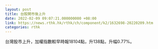 ```yaml
---
layout: post
title: 台股開市後上升
date: 2022-02-09 09:07:21.000000000 +08:00
link: https://news.rthk.hk/rthk/ch/component/k2/1632698-20220209.htm
categories: rthk
---
```


台灣股市上升，加權指數較早時報18104點，升138點，升幅0.77%。
